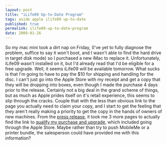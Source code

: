 ```yaml
---
layout: post
title: "iLife09 Up-to-Date Program"
tags: aside apple ilife09 up-to-date
published: true
permalink: ilife09-up-to-date-program
date: 2009-01-26
---
```


So my mac mini took a dirt nap on Friday, (I've yet to fully diagnose the problem, suffice to say it won't boot, and I wasn't able to find the hard drive in target disk mode) so I purchased a new iMac to replace it.  Unfortunately, iLife09 wasn't installed on it, but I'd already read that I'd be eligible for a free upgrade.  Well, it seems iLife09 will be available tomorrow.  What sucks is that I'm going to have to pay the $10 for shipping and handling for the disc.  I can't just go into the Apple Store with my receipt and get a copy that they will be dropping into boxes, even though I made the purchase 4 days prior to the release.  Certainly not a big deal in the grand scheme of things, but as much as Apple prides itself on it's retail experience, this seems to slip through the cracks.  Couple that with the less than obvious link to the page you actually need to claim your copy, and I start to get the feeling that they aren't really making a priority to get the copy in the hands of owners of new machines.  From the <a href="http://www.apple.com/pr/library/2009/01/26ilife.html">press release</a>, it took me 3 more pages to actually find the link to <a href="http://www.apple.com/ilife/uptodate/">qualify my purchase and upgrade</a>, which included going through the Apple Store.  Maybe rather than try to push MobileMe or a printer bundle, the salesperson could have provided me with this information?
